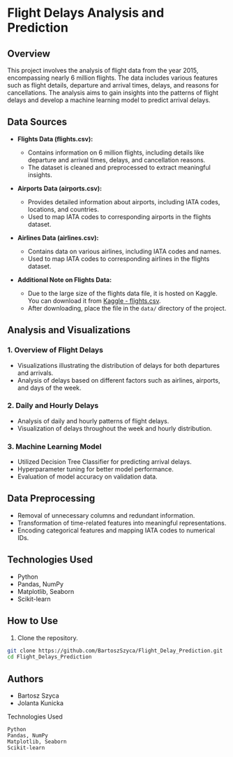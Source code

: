 # Flight Delays Analysis and Prediction

## Overview

This project involves the analysis of flight data from the year 2015, encompassing nearly 6 million flights. The data includes various features such as flight details, departure and arrival times, delays, and reasons for cancellations. The analysis aims to gain insights into the patterns of flight delays and develop a machine learning model to predict arrival delays.

## Data Sources

- **Flights Data (flights.csv):**
  - Contains information on 6 million flights, including details like departure and arrival times, delays, and cancellation reasons.
  - The dataset is cleaned and preprocessed to extract meaningful insights.

- **Airports Data (airports.csv):**
  - Provides detailed information about airports, including IATA codes, locations, and countries.
  - Used to map IATA codes to corresponding airports in the flights dataset.

- **Airlines Data (airlines.csv):**
  - Contains data on various airlines, including IATA codes and names.
  - Used to map IATA codes to corresponding airlines in the flights dataset.

- **Additional Note on Flights Data:**
  - Due to the large size of the flights data file, it is hosted on Kaggle. You can download it from [Kaggle - flights.csv](https://www.kaggle.com/twoja-nazwa-uzytkownika/nazwa-zbioru-danych).
  - After downloading, place the file in the `data/` directory of the project.

## Analysis and Visualizations

### 1. Overview of Flight Delays

- Visualizations illustrating the distribution of delays for both departures and arrivals.
- Analysis of delays based on different factors such as airlines, airports, and days of the week.

### 2. Daily and Hourly Delays

- Analysis of daily and hourly patterns of flight delays.
- Visualization of delays throughout the week and hourly distribution.

### 3. Machine Learning Model

- Utilized Decision Tree Classifier for predicting arrival delays.
- Hyperparameter tuning for better model performance.
- Evaluation of model accuracy on validation data.

## Data Preprocessing

- Removal of unnecessary columns and redundant information.
- Transformation of time-related features into meaningful representations.
- Encoding categorical features and mapping IATA codes to numerical IDs.

## Technologies Used

- Python
- Pandas, NumPy
- Matplotlib, Seaborn
- Scikit-learn

## How to Use

1. Clone the repository.

```bash
git clone https://github.com/BartoszSzyca/Flight_Delay_Prediction.git
cd Flight_Delays_Prediction
```

## Authors
- Bartosz Szyca
- Jolanta Kunicka

Technologies Used

    Python
    Pandas, NumPy
    Matplotlib, Seaborn
    Scikit-learn